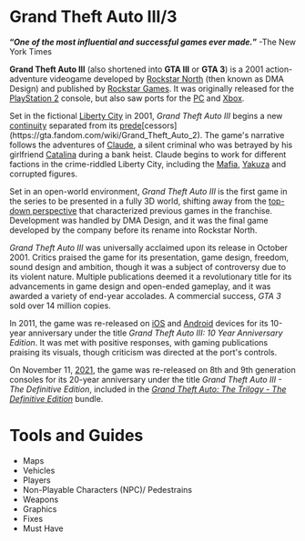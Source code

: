 # Grand Theft Auto III/3
**“***One of the most influential and successful games ever made.***”** -The New York Times

**Grand Theft Auto III** (also shortened into **GTA III** or **GTA 3**) is a 2001 action-adventure videogame developed by [Rockstar North](https://gta.fandom.com/wiki/Rockstar_North) (then known as DMA Design) and published by [Rockstar Games](https://gta.fandom.com/wiki/Rockstar_Games). It was originally released for the [PlayStation 2](https://gta.fandom.com/wiki/PlayStation_2) console, but also saw ports for the [PC](https://gta.fandom.com/wiki/PC) and [Xbox](https://gta.fandom.com/wiki/Xbox_(console)).

Set in the fictional [Liberty City](https://gta.fandom.com/wiki/Liberty_City_(3D_Universe)) in 2001, *Grand Theft Auto III* begins a new [continuity](https://gta.fandom.com/wiki/3D_Universe) separated from its [prede](https://gta.fandom.com/wiki/Grand_Theft_Auto_(1997_game))[cessors](https://gta.fandom.com/wiki/Grand_Theft_Auto_2). The game's narrative follows the adventures of [Claude](https://gta.fandom.com/wiki/Claude), a silent criminal who was betrayed by his girlfriend [Catalina](https://gta.fandom.com/wiki/Catalina) during a bank heist. Claude begins to work for different factions in the crime-riddled Liberty City, including the [Mafia](https://gta.fandom.com/wiki/Mafia), [Yakuza](https://gta.fandom.com/wiki/Yakuza) and corrupted figures.

Set in an open-world environment, *Grand Theft Auto III* is the first game in the series to be presented in a fully 3D world, shifting away from the [top-down perspective](https://gta.fandom.com/wiki/Top-Down_Perspective) that characterized previous games in the franchise. Development was handled by DMA Design, and it was the final game developed by the company before its rename into Rockstar North.

*Grand Theft Auto III* was universally acclaimed upon its release in October 2001. Critics praised the game for its presentation, game design, freedom, sound design and ambition, though it was a subject of controversy due to its violent nature. Multiple publications deemed it a revolutionary title for its advancements in game design and open-ended gameplay, and it was awarded a variety of end-year accolades. A commercial success, *GTA 3* sold over 14 million copies.

In 2011, the game was re-released on [iOS](https://gta.fandom.com/wiki/IOS) and [Android](https://gta.fandom.com/wiki/Android) devices for its 10-year anniversary under the title *Grand Theft Auto III: 10 Year Anniversary Edition*. It was met with positive responses, with gaming publications praising its visuals, though criticism was directed at the port's controls.

On November 11, [2021](https://gta.fandom.com/wiki/2021), the game was re-released on 8th and 9th generation consoles for its 20-year anniversary under the title *Grand Theft Auto III - The Definitive Edition*, included in the [*Grand Theft Auto: The Trilogy - The Definitive Edition*](https://gta.fandom.com/wiki/Grand_Theft_Auto:_The_Trilogy_-_The_Definitive_Edition) bundle.

# Tools and Guides
- Maps
- Vehicles
- Players
- Non-Playable Characters (NPC)/ Pedestrains
- Weapons
- Graphics
- Fixes
- Must Have
